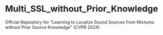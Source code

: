 # Multi_SSL_without_Prior_Knowledge
Official Repository for "Learning to Localize Sound Sources from Mixtures without Prior Source Knowledge" (CVPR 2024)
